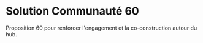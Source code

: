 # Solution Communauté 60

Proposition 60 pour renforcer l'engagement et la co-construction autour du hub.

